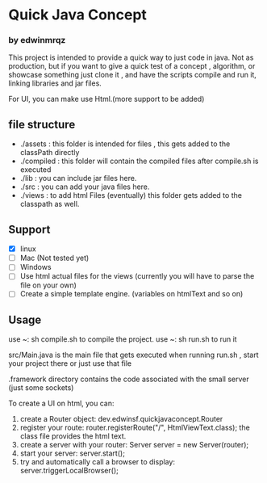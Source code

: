# Quick Java Concept

### by edwinmrqz

This project is intended to provide a quick way to just code in java.
Not as production, but if you want to give a quick test of a concept , algorithm, or showcase something
just clone it , and have the scripts compile and run it, linking libraries and jar files. 

For UI, you can make use Html.(more support to be added)

## file structure

* ./assets : this folder is intended for files , this gets added to the classPath directly
* ./compiled : this folder will contain the compiled files after compile.sh is executed
* ./lib : you can include jar files here.
* ./src : you can add your java files here.
* ./views : to add html Files (eventually) this folder gets added to the classpath as well.

## Support
- [x] linux
- [ ] Mac (Not tested yet)
- [ ] Windows
- [ ] Use html actual files for the views (currently you will have to parse the file on your own)
- [ ] Create a simple template engine. (variables on htmlText and so on)

## Usage

use ~: sh compile.sh to compile the project.
use ~: sh run.sh to run it

src/Main.java is the main file that gets executed when running run.sh , start your project there or just use that file

.framework directory contains the code associated with the small server (just some sockets)


To create a UI on html, you can: 

1. create a Router object: dev.edwinsf.quickjavaconcept.Router
2. register your route: router.registerRoute("/", HtmlViewText.class); the class file provides the html text.
3. create a server with your router: Server server = new Server(router);
4. start your server:  server.start();
5. try and automatically call a browser to display:  server.triggerLocalBrowser();


